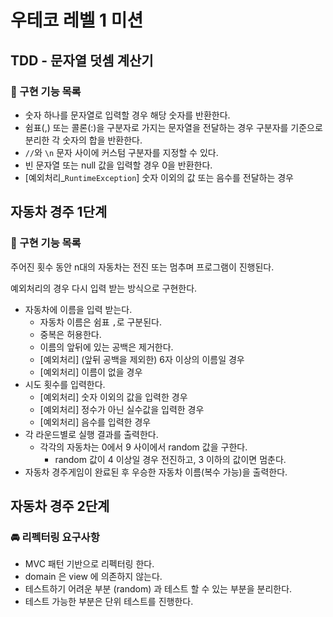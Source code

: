 # 우테코 레벨 1 미션

## TDD - 문자열 덧셈 계산기 
### 🚀 구현 기능 목록
- 숫자 하나를 문자열로 입력할 경우 해당 숫자를 반환한다.
- 쉼표(,) 또는 콜론(:)을 구분자로 가지는 문자열을 전달하는 경우 구분자를 기준으로 분리한 각 숫자의 합을 반환한다.
- `//`와 `\n` 문자 사이에 커스텀 구분자를 지정할 수 있다.
- 빈 문자열 또는 null 값을 입력할 경우 0을 반환한다.
- [예외처리_`RuntimeException`] 숫자 이외의 값 또는 음수를 전달하는 경우

## 자동차 경주 1단계
### 🚀 구현 기능 목록
주어진 횟수 동안 n대의 자동차는 전진 또는 멈추며 프로그램이 진행된다. 

예외처리의 경우 다시 입력 받는 방식으로 구현한다.

- 자동차에 이름을 입력 받는다.
  - 자동차 이름은 쉼표 `,`로 구분된다.
  - 중복은 허용한다.
  - 이름의 앞뒤에 있는 공백은 제거한다.
  - [예외처리] (앞뒤 공백을 제외한) 6자 이상의 이름일 경우
  - [예외처리] 이름이 없을 경우
- 시도 횟수를 입력한다.
  - [예외처리] 숫자 이외의 값을 입력한 경우
  - [예외처리] 정수가 아닌 실수값을 입력한 경우
  - [예외처리] 음수를 입력한 경우
- 각 라운드별로 실행 결과를 출력한다.
  - 각각의 자동차는 0에서 9 사이에서 random 값을 구한다.
    - random 값이 4 이상일 경우 전진하고, 3 이하의 값이면 멈춘다.
- 자동차 경주게임이 완료된 후 우승한 자동차 이름(복수 가능)을 출력한다.

## 자동차 경주 2단계
### 🚘 리펙터링 요구사항

- MVC 패턴 기반으로 리펙터링 한다.
- domain 은 view 에 의존하지 않는다.
- 테스트하기 어려운 부분 (random) 과 테스트 할 수 있는 부분을 분리한다.
- 테스트 가능한 부분은 단위 테스트를 진행한다.